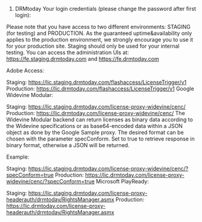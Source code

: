 1) DRMtoday
Your login credentials (please change the password after first login):



Please note that you have access to two different environments: STAGING (for testing) and PRODUCTION.
As the guaranteed uptime&availability only applies to the production environment, we strongly encourage you to use it for your production site. Staging should only be used for your internal testing.
You can access the administration UIs at:
https://fe.staging.drmtoday.com
and
https://fe.drmtoday.com

Adobe Access:

Staging: https://lic.staging.drmtoday.com/flashaccess/LicenseTrigger/v1
Production: https://lic.drmtoday.com/flashaccess/LicenseTrigger/v1
Google Widevine Modular:

Staging: https://lic.staging.drmtoday.com/license-proxy-widevine/cenc/
Production: https://lic.drmtoday.com/license-proxy-widevine/cenc/
The Widevine Modular backend can return licenses as binary data according to the Widevine specifications or as base64-encoded data within a JSON object as done by the Google Sample proxy. The desired format can be chosen with the parameter specConform. Set to true to retrieve response in binary format, otherwise a JSON will be returned.

Example:

Staging: https://lic.staging.drmtoday.com/license-proxy-widevine/cenc/?specConform=true
Production: https://lic.drmtoday.com/license-proxy-widevine/cenc/?specConform=true
Microsoft PlayReady:

Staging: https://lic.staging.drmtoday.com/license-proxy-headerauth/drmtoday/RightsManager.asmx
Production: https://lic.drmtoday.com/license-proxy-headerauth/drmtoday/RightsManager.asmx

